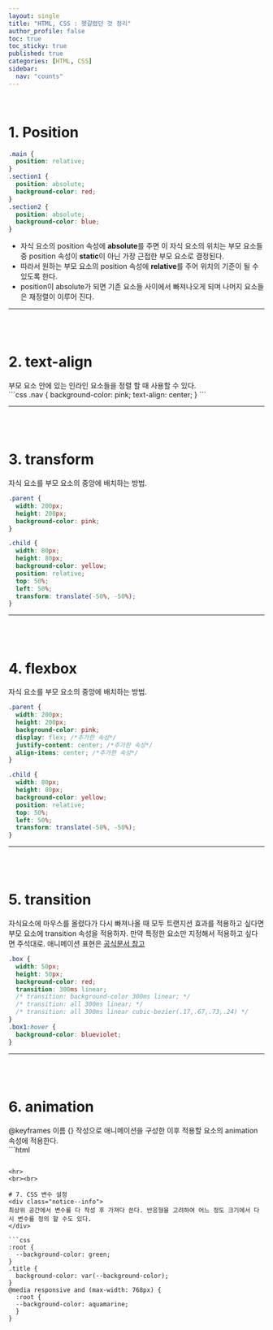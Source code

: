 ```yaml
---
layout: single
title: "HTML, CSS : 헷갈렸던 것 정리"
author_profile: false
toc: true
toc_sticky: true
published: true
categories: [HTML, CSS]
sidebar:
  nav: "counts"
---
```


<br>

# 1. Position
```css
.main {
  position: relative;
}
.section1 {
  position: absolute;
  background-color: red;
}
.section2 {
  position: absolute;
  background-color: blue;
}
```

* 자식 요소의 position 속성에 **absolute**를 주면 이 자식 요소의 위치는 부모 요소들 중 position 속성이 **static**이 아닌 가장 근접한 부모 요소로 결정된다.
* 따라서 원하는 부모 요소의 position 속성에 **relative**를 주어 위치의 기준이 될 수 있도록 한다.
* position이 absolute가 되면 기존 요소들 사이에서 빠져나오게 되며 나머지 요소들은 재정렬이 이루어 진다.

<hr>
<br><br>

# 2. text-align
<div class="notice--info">
부모 요소 안에 있는 인라인 요소들을 정렬 할 때 사용할 수 있다.
</div>
```css
.nav {
  background-color: pink;
  text-align: center;
}
```

<hr>
<br><br>

# 3. transform
<div class="notice--info">
자식 요소를 부모 요소의 중앙에 배치하는 방법.
</div>

```css
.parent {
  width: 200px;
  height: 200px;
  background-color: pink;
}

.child {
  width: 80px;
  height: 80px;
  background-color: yellow;
  position: relative;
  top: 50%;
  left: 50%;
  transform: translate(-50%, -50%);
}
```

<hr>
<br><br>

# 4. flexbox
<div class="notice--info">
자식 요소를 부모 요소의 중앙에 배치하는 방법.
</div>

```css
.parent {
  width: 200px;
  height: 200px;
  background-color: pink;
  display: flex; /*추가한 속성*/
  justify-content: center; /*추가한 속성*/
  align-items: center; /*추가한 속성*/
}

.child {
  width: 80px;
  height: 80px;
  background-color: yellow;
  position: relative;
  top: 50%;
  left: 50%;
  transform: translate(-50%, -50%);
}
```

<hr>
<br><br>

# 5. transition
<div class="notice--info">
자식요소에 마우스를 올렸다가 다시 빠져나올 때 모두 트랜지션 효과를 적용하고 싶다면 부모 요소에 transition 속성을 적용하자. 만약 특정한 요소만 지정해서 적용하고 싶다면 주석대로. 애니메이션 표현은 <a href="https://cubic-bezier.com/#.17,.67,.83,.67">공식문서 참고</a>
</div>

```css
.box {
  width: 50px;
  height: 50px;
  background-color: red;
  transition: 300ms linear;
  /* transition: background-color 300ms linear; */
  /* transition: all 300ms linear; */
  /* transition: all 300ms linear cubic-bezier(.17,.67,.73,.24) */
}
.box1:hover {
  background-color: blueviolet;
}
```

<hr>
<br><br>

# 6. animation
<div class="notice--info">
@keyframes 이름 {} 작성으로 애니메이션을 구성한 이후 적용할 요소의 animation 속성에 적용한다.
</div>
```html
<style>
  @keyframes custom {
    0% {
      border-radius: 0%;
      background-color: aqua;
    }
    50% { /* 처음과 끝이 같다면 생략 가능 */
      background-color: yellow;
    }
    100% {
      border-radius: 45%;
      background-color: green;
    }
  }

  .box {
    width: 70px;
    height: 70px;
    margin: 10px;
    background-color: dark;
    animation: 3s infinite alternate custom;
  }
</style>
```

<hr>
<br><br>

# 7. CSS 변수 설정
<div class="notice--info">
최상위 공간에서 변수를 다 작성 후 가져다 쓴다. 반응형을 고려하여 어느 정도 크기에서 다시 변수를 정의 할 수도 있다.
</div>

```css
:root {
  --background-color: green;
}
.title {
  background-color: var(--background-color);
}
@media responsive and (max-width: 768px) {
  :root {
  --background-color: aquamarine;
  }
}
```